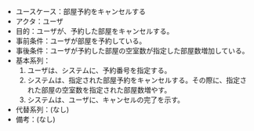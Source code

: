 - ユースケース：部屋予約をキャンセルする
- アクタ：ユーザ
- 目的：ユーザが、予約した部屋をキャンセルする。
- 事前条件：ユーザが部屋を予約している。
- 事後条件：ユーザが予約した部屋の空室数が指定した部屋数増加している。
- 基本系列：
  1. ユーザは、システムに、予約番号を指定する。
  2. システムは、指定された部屋予約をキャンセルする。その際に、指定された部屋の空室数を指定された部屋数増やす。
  3. システムは、ユーザに、キャンセルの完了を示す。
- 代替系列：(なし)
- 備考：(なし)
